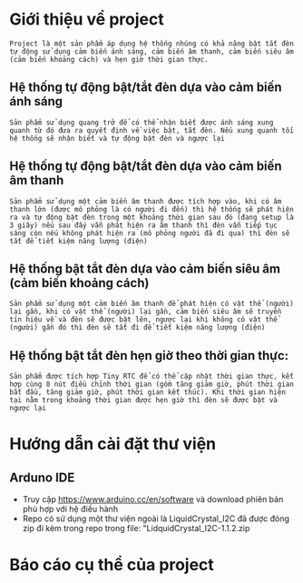# Giới thiệu về project
    Project là một sản phẩm áp dụng hệ thống nhúng có khả năng bật tắt đèn tự động sử dụng cảm biến ánh sáng, cảm biến âm thanh, cảm biến siêu âm (cảm biến khoảng cách) và hẹn giờ thời gian thực.
## Hệ thống tự động bật/tắt đèn dựa vào cảm biến ánh sáng
    Sản phẩm sử dụng quang trở để có thể nhận biết được ánh sáng xung quanh từ đó đưa ra quyết định về việc bật, tắt đèn. Nếu xung quanh tối hệ thống sẽ nhận biết và tự động bật đèn và ngược lại
## Hệ thống tự động bật/tắt đèn dựa vào cảm biến âm thanh
    Sản phẩm sử dụng một cảm biến âm thanh được tích hợp vào, khi có âm thanh lớn (được mô phỏng là có người đi đến) thì hệ thống sẽ phát hiện ra và tự động bật đèn trong một khoảng thời gian sau đó (đang setup là 3 giây) nếu sau đấy vẫn phát hiện ra âm thanh thì đèn vẫn tiếp tục sáng còn nếu không phát hiện ra (mô phỏng người đã đi qua) thì đèn sẽ tắt để tiết kiệm năng lượng (điện)
## Hệ thống bật tắt đèn dựa vào cảm biến siêu âm (cảm biến khoảng cách)
    Sản phẩm sử dụng một cảm biến âm thanh để phát hiện có vật thể (người) lại gần, khi có vật thể (người) lại gần, cảm biến siêu âm sẽ truyền tín hiệu về và đèn sẽ được bật lên, ngược lại khi không có vật thể (người) gần đó thì đèn sẽ tắt đi để tiết kiệm năng lượng (điện)
## Hệ thống bật tắt đèn hẹn giờ theo thời gian thực:
    Sản phẩm được tích hợp Tiny RTC để có thể cập nhật thời gian thực, kết hợp cùng 8 nút điều chỉnh thời gian (gồm tăng giảm giờ, phút thời gian bắt đầu, tăng giảm giờ, phút thời gian kết thúc). Khi thời gian hiện tại nằm trong khoảng thời gian được hẹn giờ thì đèn sẽ được bật và ngược lại
# Hướng dẫn cài đặt thư viện
## Arduno IDE
 - Truy cập https://www.arduino.cc/en/software và download phiên bản phù hợp với hệ điều hành
 - Repo có sử dụng một thư viện ngoài là LiquidCrystal_I2C đã được đóng zip đi kèm trong repo trong file: "LidquidCrystal_I2C-1.1.2.zip
# Báo cáo cụ thể của project